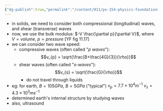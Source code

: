 ```yaml
---
{"dg-publish":true,"permalink":"/content/011/px-154-physics-foundations/px-154-g-mechanical-waves/px-154-g4-three-dimensional-solids-bulk-waves/","noteIcon":"1","created":"2024-11-25T10:50:32.000+00:00","updated":"2024-12-17T21:56:23.054+00:00"}
---
```


- in solids, we need to consider both compressional (longitudinal) waves, and shear (transverse) waves
- now, we use the bulk modulus: $-V \frac{\partial p}{\partial V}$, where $V= volume$, $p = pressure$ [YF fig 11.17]
- we can consider two wave speed: 
	- compressive waves (often called "*p waves*"): 
	$$v_{p} = \sqrt{\frac{B+\frac{4G}{3}}{\rho}}$$
	- shear waves (often called "*s-waves*"): 
	$$v_{s} = \sqrt{\frac{G}{\rho}}$$
		- do not travel through liquids
- eg: for earth, $B = 105GPa$, $B=5GPa$ ("typical")
		$v_{p} = 7.7\times10^{4}m^{-1}$
		$v_{s}= 4.3\times10^{3}ms^{-1}$
- determined earth's internal structure by studying waves
- also, ultrasound